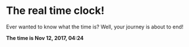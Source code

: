 # The real time clock!

Ever wanted to know what the time is? Well, your journey is about to end!

**The time is Nov 12, 2017, 04:24**